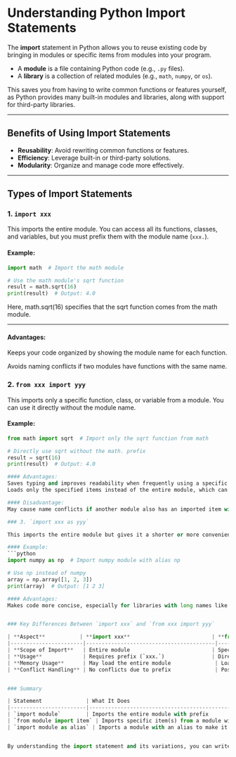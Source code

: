 # Understanding Python Import Statements  

The **import** statement in Python allows you to reuse existing code by bringing in modules or specific items from modules into your program.  

- A **module** is a file containing Python code (e.g., `.py` files).  
- A **library** is a collection of related modules (e.g., `math`, `numpy`, or `os`).  

This saves you from having to write common functions or features yourself, as Python provides many built-in modules and libraries, along with support for third-party libraries.  

---

## Benefits of Using Import Statements  

- **Reusability**: Avoid rewriting common functions or features.  
- **Efficiency**: Leverage built-in or third-party solutions.  
- **Modularity**: Organize and manage code more effectively.  

---

## Types of Import Statements  

### 1. `import xxx`  

This imports the entire module. You can access all its functions, classes, and variables, but you must prefix them with the module name (`xxx.`).  

#### Example:  
```python
import math  # Import the math module

# Use the math module's sqrt function
result = math.sqrt(16)
print(result)  # Output: 4.0
```
Here, math.sqrt(16) specifies that the sqrt function comes from the math module.

---

#### Advantages:
Keeps your code organized by showing the module name for each function.

Avoids naming conflicts if two modules have functions with the same name.

### 2. `from xxx import yyy`

This imports only a specific function, class, or variable from a module. You can use it directly without the module name.

#### Example:  
```python
from math import sqrt  # Import only the sqrt function from math

# Directly use sqrt without the math. prefix
result = sqrt(16)
print(result)  # Output: 4.0

#### Advantages:
Saves typing and improves readability when frequently using a specific function or class.
Loads only the specified items instead of the entire module, which can be memory-efficient.

#### Disadvantage:
May cause name conflicts if another module also has an imported item with the same name.

### 3. `import xxx as yyy`

This imports the entire module but gives it a shorter or more convenient alias (nickname) for use in your code.

#### Example:  
```python
import numpy as np  # Import numpy module with alias np

# Use np instead of numpy
array = np.array([1, 2, 3])
print(array)  # Output: [1 2 3]

#### Advantages:
Makes code more concise, especially for libraries with long names like pandas, numpy, or matplotlib.


### Key Differences Between `import xxx` and `from xxx import yyy`

| **Aspect**           | **import xxx**                          | **from xxx import yyy**                  |
|-----------------------|-----------------------------------------|------------------------------------------|
| **Scope of Import**   | Entire module                          | Specific function(s), class(es), or variable(s) |
| **Usage**             | Requires prefix (`xxx.`)               | Direct usage of imported item (`yyy`)    |
| **Memory Usage**      | May load the entire module              | Loads only the specified items           |
| **Conflict Handling** | No conflicts due to prefix              | Possible name conflicts without prefix   |


### Summary 

| Statement              | What It Does                                      | Usage Example           |
|------------------------|--------------------------------------------------|-------------------------|
| `import module`        | Imports the entire module with prefix            | `import math`           |
| `from module import item` | Imports specific item(s) from a module without needing a prefix | `from math import sqrt` |
| `import module as alias` | Imports a module with an alias to make it shorter to call | `import numpy as np`    |


By understanding the import statement and its variations, you can write better-structured Python programs that are clean, efficient, and easy to maintain.

